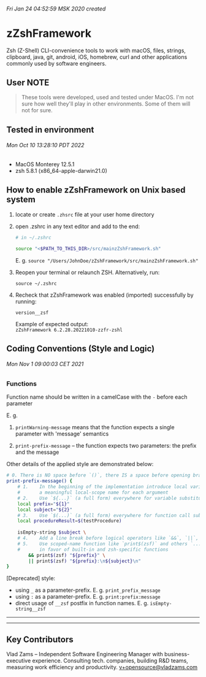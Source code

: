 ###### Fri Jan 24 04:52:59 MSK 2020 created  

# zZshFramework  
Zsh (Z-Shell) CLI-convenience tools to work with macOS, files, strings, clipboard, java, git, android, iOS, homebrew, curl and other applications commonly used by software engineers.  

## User NOTE  
> These tools were developed, used and tested under MacOS. I'm not sure how well they'll play in other environments. Some of them will not for sure.  


## Tested in environment  
###### Mon Oct 10 13:28:10 PDT 2022
* MacOS Monterey 12.5.1  
* zsh 5.8.1 (x86_64-apple-darwin21.0)  


## How to enable zZshFramework on Unix based system  
1. locate or create `.zhsrc` file at your user home directory 

2. open .zshrc in any text editor and add to the end:  
    ``` bash
    # in ~/.zshrc
    
    source "<$PATH_TO_THIS_DIR>/src/mainzZshFramework.sh"  
    ```

    E. g. 
    `source "/Users/JohnDoe/zZshFramework/src/mainzZshFramework.sh"`  

3. Reopen your terminal or relaunch ZSH. Alternatively, run:  
    ```
    source ~/.zshrc
    ```

4. Recheck that zZshFramework was enabled (imported) successfully by running:  
    ```
    version__zsf
    ```

    Example of expected output:  
    `zZshFramework 6.2.28.20221010-zzfr-zshl`  


## Coding Conventions (Style and Logic)
###### Mon Nov 1 09:00:03 CET 2021  

### Functions    
Function name should be written in a camelCase with the `-` before each parameter  

E. g.  
1. `printWarning-message` means that the function expects a single parameter with 'message' semantics  

2. `print-prefix-message` – the function expects two parameters: the prefix and the message  

Other details of the applied style are demonstrated below:  

``` bash
# 0. There is NO space before `()`, there IS a space before opening brace ` {`
print-prefix-message() {
    # 1.    In the beginning of the implementation introduce local variables to provide 
    #       a meaningful local-scope name for each argument
    # 2.    Use `${...}` (a full form) everywhere for variable substitution
    local prefix="${1}" 
    local subject="${2}"
    # 3.    Use `$(...)` (a full form) everywhere for function call substitution
    local procedureResult=$(testProcedure)
    
    isEmpty-string $subject \
    # 4.    Add a line break before logical operators like `&&`, `||`, etc. 
    # 5.    Use scoped-name function like `print$(zsf)` and others `...$(zsf)` functions 
    #       in favor of built-in and zsh-specific functions
        && print$(zsf) "${prefix}" \
        || print$(zsf) "${prefix}:\n${subject}\n"
}
```

[Deprecated] style:  
* using `_` as a parameter-prefix. E. g. `print_prefix_message`  
* using `:` as a parameter-prefix. E. g. `print:prefix:message`  
* direct usage of `__zsf` postfix in function names. E. g. `isEmpty-string__zsf`  

---
---

## Key Contributors
Vlad Zams – Independent Software Engineering Manager with business-executive experience. Consulting tech. companies, building R&D teams, measuring work efficiency and productivity. v+opensource@vladzams.com  
